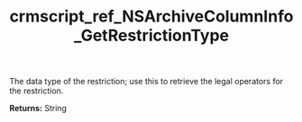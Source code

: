 ﻿---
title: crmscript_ref_NSArchiveColumnInfo_GetRestrictionType
description: String NSArchiveColumnInfo.GetRestrictionType()
intellisense: NSArchiveColumnInfo.GetRestrictionType
keywords: NSArchiveColumnInfo, GetRestrictionType
so.topic: reference
---

The data type of the restriction; use this to retrieve the legal operators for the restriction.

**Returns:** String



